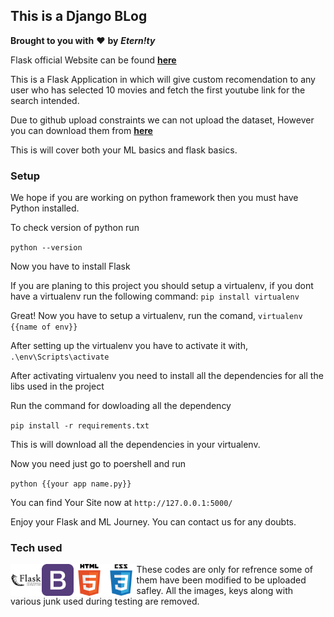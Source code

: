 ## This is a Django BLog

**Brought to you with** :heart: **by** ***Etern!ty***

Flask official Website can be found [**here**](https://flask.palletsprojects.com/en/1.1.x/) 

This is a Flask Application in which will give custom recomendation to any user who has selected 10 movies and fetch the first youtube link for the search intended.

Due to github upload constraints we can not upload the dataset, However you can download them from [**here**](https://drive.google.com/drive/folders/16LzLyoqyqn7VH5G_JYyA5p4HUgCZIXXe?usp=sharing)

This is will cover both your ML basics and flask basics.

### Setup
We hope if you are working on python framework then you must have Python installed.

To check version of python run

`python --version`

Now you have to install Flask

If you are planing to this project you should setup a virtualenv, if you dont have a virtualenv run the following command:
`pip install virtualenv`

Great! Now you have to setup a virtualenv, run the comand, 
`virtualenv {{name of env}}`

After setting up the virtualenv you have to activate it with,
`.\env\Scripts\activate`

After activating virtualenv you need to install all the dependencies for all the libs used in the project

Run the command for dowloading all the dependency 

`pip install -r requirements.txt`

This is will download all the dependencies in your virtualenv.

Now you need just go to poershell and run 

`python {{your app name.py}}`

You can find Your Site now at `http://127.0.0.1:5000/`

Enjoy your Flask and ML Journey. You can contact us for any doubts.


### Tech used
<img src="https://raw.githubusercontent.com/github/explore/80688e429a7d4ef2fca1e82350fe8e3517d3494d/topics/flask/flask.png" width="10%" height="10%" align="left"/>
<img src="https://raw.githubusercontent.com/github/explore/80688e429a7d4ef2fca1e82350fe8e3517d3494d/topics/bootstrap/bootstrap.png" width="10%" height="10%" align="left"/>
<img src="https://raw.githubusercontent.com/github/explore/80688e429a7d4ef2fca1e82350fe8e3517d3494d/topics/html/html.png" width="10%" height="10%" align="left"/>
<img src="https://raw.githubusercontent.com/github/explore/80688e429a7d4ef2fca1e82350fe8e3517d3494d/topics/css/css.png" width="10%" height="10%" align="left"/>

These codes are only for refrence some of them have been modified to be uploaded safley. All the images, keys along with various junk used during testing are removed.